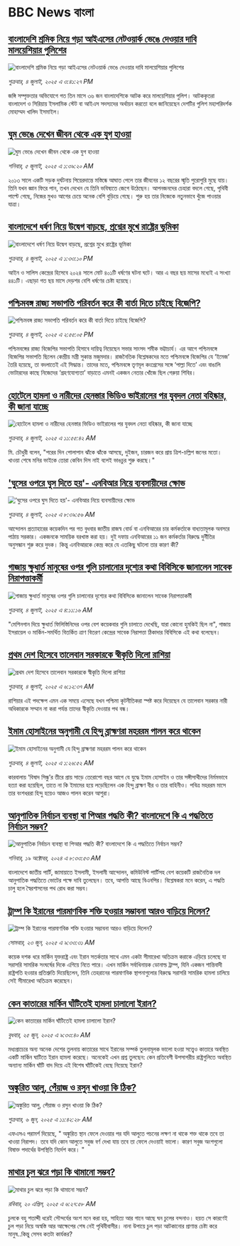 # BBC News বাংলা## [বাংলাদেশি শ্রমিক নিয়ে গড়া আইএসের নেটওয়ার্ক ভেঙে দেওয়ার দাবি মালয়েশিয়ার পুলিশের ](https://www.bbc.com/bengali/articles/cn41ldd4y1mo?at_campaign=githubrss)![বাংলাদেশি শ্রমিক নিয়ে গড়া আইএসের নেটওয়ার্ক ভেঙে দেওয়ার দাবি মালয়েশিয়ার পুলিশের ](https://ichef.bbci.co.uk/ace/ws/240/cpsprodpb/81c5/live/3eff84d0-58ea-11f0-b5c5-012c5796682d.jpg)_শুক্রবার, ৪ জুলাই, ২০২৫ এ ৩:৪১:২৭ PM_জঙ্গি সম্পৃক্ততার অভিযোগে গত তিন মাসে ৩৬ জন বাংলাদেশিকে আটক করে মালয়েশিয়ার পুলিশ। আটককৃতরা বাংলাদেশ ও সিরিয়ায় ইসলামিক স্টেট বা আইএস সদস্যদের অর্থায়ন করতো বলে জানিয়েছেন দেশটির পুলিশ মহাপরিদর্শক মোহাম্মদ খালিদ ইসমাইল।## [ঘুম ভেঙে দেখেন জীবন থেকে এক যুগ হাওয়া](https://www.bbc.com/bengali/articles/ckg6ql355vdo?at_campaign=githubrss)![ঘুম ভেঙে দেখেন জীবন থেকে এক যুগ হাওয়া](https://ichef.bbci.co.uk/ace/ws/240/cpsprodpb/aaff/live/bdb31e10-58b6-11f0-b5c5-012c5796682d.jpg)_শনিবার, ৫ জুলাই, ২০২৫ এ ১:৩৯:২০ AM_২০১৩ সালে একটি সড়ক দুর্ঘটনায় পিয়েরদান্তে মস্তিষ্কে আঘাত পেলে তার জীবনের ১২ বছরের স্মৃতি পুরোপুরি মুছে যায়। তিনি যখন জ্ঞান ফিরে পান, তখন দেখেন যে তিনি ভবিষ্যতে জেগে উঠেছেন। আপনজনদের চেহারা বদলে গেছে, পৃথিবী পাল্টে গেছে, নিজের মুখও আগের চেয়ে অনেক বেশি বুড়িয়ে গেছে। শুরু হয় তার নিজেকে নতুনভাবে খুঁজে পাওয়ার যাত্রা।## [বাংলাদেশে ধর্ষণ নিয়ে উদ্বেগ বাড়ছে, প্রশ্নের মুখে রাষ্ট্রের ভূমিকা ](https://www.bbc.com/bengali/articles/cvg6n57x5zxo?at_campaign=githubrss)![বাংলাদেশে ধর্ষণ নিয়ে উদ্বেগ বাড়ছে, প্রশ্নের মুখে রাষ্ট্রের ভূমিকা ](https://ichef.bbci.co.uk/ace/ws/240/cpsprodpb/ed08/live/ad710b30-58bf-11f0-b5c5-012c5796682d.jpg)_শুক্রবার, ৪ জুলাই, ২০২৫ এ ১:৩৩:১০ PM_আইন ও সালিস কেন্দ্রের হিসেবে ২০২৪ সালে মোট ৪০১টি ধর্ষণের ঘটনা ঘটে। আর এ বছর ছয় মাসের মধ্যেই এ সংখ্যা ৪৪১টি। এছাড়া গত ছয় মাসে দেড়শর বেশি ধর্ষণের চেষ্টা হয়েছে।## [পশ্চিমবঙ্গ রাজ্য সভাপতি পরিবর্তন করে কী বার্তা দিতে চাইছে বিজেপি?](https://www.bbc.com/bengali/articles/c86g40z23d6o?at_campaign=githubrss)![পশ্চিমবঙ্গ রাজ্য সভাপতি পরিবর্তন করে কী বার্তা দিতে চাইছে বিজেপি?](https://ichef.bbci.co.uk/ace/ws/240/cpsprodpb/ac18/live/d0168fb0-58c0-11f0-b5c5-012c5796682d.jpg)_শুক্রবার, ৪ জুলাই, ২০২৫ এ ২:৫৫:০৫ PM_পশ্চিমবঙ্গের রাজ্য বিজেপির সভাপতি হিসাবে দায়িত্ব নিয়েছেন সভার সাংসদ শমীক ভট্টাচার্য। এর আগে পশ্চিমবঙ্গে বিজেপির সভাপতি ছিলেন কেন্দ্রীয় মন্ত্রী সুকান্ত মজুমদার। 
রাজনৈতিক বিশ্লেষকদের মতে পশ্চিমবঙ্গে বিজেপির যে ‘ইমেজ’ তৈরি হয়েছে, তা বদলাতেই এই সিদ্ধান্ত। তাদের মতে, পশ্চিমবঙ্গে তৃণমূল কংগ্রেসের সঙ্গে ‘পাল্লা দিতে’ এবং বাঙালি ভোটারদের কাছে নিজেদের ‘গ্রহণযোগ্যতা’ বাড়াতে এমনই একজন নেতার খোঁজে ছিল গেরুয়া শিবির।## [হোটেলে হামলা ও নারীদের হেনস্তার ভিডিও ভাইরালের পর যুবদল নেতা বহিষ্কার, কী জানা যাচ্ছে](https://www.bbc.com/bengali/articles/czdvj079jr9o?at_campaign=githubrss)![হোটেলে হামলা ও নারীদের হেনস্তার ভিডিও ভাইরালের পর যুবদল নেতা বহিষ্কার, কী জানা যাচ্ছে](https://ichef.bbci.co.uk/ace/ws/240/cpsprodpb/2d5c/live/4705c150-58c0-11f0-9074-8989d8c97d87.png)_শুক্রবার, ৪ জুলাই, ২০২৫ এ ১১:৫৫:৪২ AM_মি. চৌধুরী বলেন, "পরের দিন পোলাপান ঝাঁকে ঝাঁকে আসছে, দুইজন, চারজন করে প্রায় ত্রিশ-চল্লিশ জনের মতো। খাওয়া শেষে মনির ভাইকে তোরা কেবিন দিস নাই বলেই ভাঙচুর শুরু করছে।"## ['ঘুসের ওপরে ঘুস দিতে হয়'- এনবিআর নিয়ে ব্যবসায়ীদের ক্ষোভ](https://www.bbc.com/bengali/articles/c939d33l40eo?at_campaign=githubrss)!['ঘুসের ওপরে ঘুস দিতে হয়'- এনবিআর নিয়ে ব্যবসায়ীদের ক্ষোভ](https://ichef.bbci.co.uk/ace/ws/240/cpsprodpb/fe84/live/e7362540-5887-11f0-a8f5-536ae1a0734c.jpg)_শুক্রবার, ৪ জুলাই, ২০২৫ এ ৮:৩৯:৫৬ AM_আন্দোলন প্রত্যাহারের কয়েকদিন পর গত বুধবার জাতীয় রাজস্ব বোর্ড বা এনবিআরের চার কর্মকর্তাকে বাধ্যতামূলক অবসরে পাঠায় সরকার। একজনকে সাময়িক বরখাস্ত করা হয়। দুই দফায় এনবিআরের ১১ জন কর্মকর্তার বিরুদ্ধে দুর্নীতির অনুসন্ধান শুরু করে দুদক। কিন্তু এনবিআরকে কেন্দ্র করে যে এতকিছু ঘটলো তার কারণ কী?## [গাজায় ক্ষুধার্ত মানুষের ওপর গুলি চালানোর দৃশ্যের কথা বিবিসিকে জানালেন সাবেক নিরাপত্তাকর্মী](https://www.bbc.com/bengali/articles/c3vdzwv2913o?at_campaign=githubrss)![গাজায় ক্ষুধার্ত মানুষের ওপর গুলি চালানোর দৃশ্যের কথা বিবিসিকে জানালেন সাবেক নিরাপত্তাকর্মী](https://ichef.bbci.co.uk/ace/ws/240/cpsprodpb/14de/live/da76b500-5886-11f0-960d-e9f1088a89fe.jpg)_শুক্রবার, ৪ জুলাই, ২০২৫ এ ৪:১১:১৬ AM_"মেশিনগান দিয়ে ক্ষুধার্ত ফিলিস্তিনিদের ওপর বেশ কয়েকবার গুলি চালাতে দেখেছি, যারা কোনো হুমকিই ছিল না", গাজায় ইসরায়েল ও মার্কিন-সমর্থিত বিতর্কিত ত্রাণ বিতরণ কেন্দ্রের সাবেক নিরাপত্তা ঠিকাদার বিবিসিকে এই কথা বলেছেন।## [প্রথম দেশ হিসেবে তালেবান সরকারকে স্বীকৃতি দিলো রাশিয়া](https://www.bbc.com/bengali/articles/ckg6qnl7l1yo?at_campaign=githubrss)![প্রথম দেশ হিসেবে তালেবান সরকারকে স্বীকৃতি দিলো রাশিয়া](https://ichef.bbci.co.uk/ace/ws/240/cpsprodpb/221e/live/de9e4e90-589a-11f0-960d-e9f1088a89fe.png)_শুক্রবার, ৪ জুলাই, ২০২৫ এ ৬:১২:৩৭ AM_রাশিয়ার এই পদক্ষেপ এমন এক সময়ে এসেছে যখন পশ্চিমা কূটনীতিকরা স্পষ্ট করে দিয়েছেন যে তালেবান সরকার নারী অধিকারকে সম্মান না করা পর্যন্ত তাদের স্বীকৃতি দেওয়ার পথ বন্ধ।## [ইমাম হোসাইনের অনুগামী যে হিন্দু ব্রাহ্মণরা মহররম পালন করে থাকেন](https://www.bbc.com/bengali/articles/cn0z2nn003go?at_campaign=githubrss)![ইমাম হোসাইনের অনুগামী যে হিন্দু ব্রাহ্মণরা মহররম পালন করে থাকেন](https://ichef.bbci.co.uk/ace/ws/240/cpsprodpb/3ba6/live/099f23f0-57ef-11f0-960d-e9f1088a89fe.jpg)_শুক্রবার, ৪ জুলাই, ২০২৫ এ ১:২৬:৫২ AM_কারবালায় ‘বিষাদ সিন্ধু’র তীরে প্রায় সাড়ে তেরোশো বছর আগে যে যুদ্ধে ইমাম হোসাইন ও তার সঙ্গীসাথীদের নির্মমভাবে হত্যা করা হয়েছিল, তাতে না কি ইমামের হয়ে লড়েছিলেন এক হিন্দু ব্রাহ্মণ বীর ও তার বাহিনীও। পবিত্র মহররম মাসে তার বংশধররা হিন্দু হয়েও আজও পালন করেন আশুরা।## [আনুপাতিক নির্বাচন ব্যবস্থা বা পিআর পদ্ধতি কী? বাংলাদেশে কি এ পদ্ধতিতে নির্বাচন সম্ভব?](https://www.bbc.com/bengali/articles/c78d090ezdpo?at_campaign=githubrss)![আনুপাতিক নির্বাচন ব্যবস্থা বা পিআর পদ্ধতি কী? বাংলাদেশে কি এ পদ্ধতিতে নির্বাচন সম্ভব?](https://ichef.bbci.co.uk/ace/ws/240/cpsprodpb/5da0/live/2da73d40-8bae-11ef-b6b0-c9af5f7f16e4.jpg)_শনিবার, ১৯ অক্টোবর, ২০২৪ এ ৮:৩৩:৫৩ AM_বাংলাদেশে জাতীয় পার্টি, জামায়াতে ইসলামী, ইসলামী আন্দোলন, কমিউনিস্ট পার্টিসহ বেশ কয়েকটি রাজনৈতিক দল আনুপাতিক পদ্ধতিতে ভোটের পক্ষে দাবি তুলেছেন। তবে, আপত্তি আছে বিএনপির। বিশ্লেষকরা মনে করেন, এ পদ্ধতি চালু হলে স্বৈরশাসনের পথ রোধ করা সম্ভব।## [ট্রাম্প কি ইরানের পারমাণবিক শক্তি হওয়ার সম্ভাবনা আরও বাড়িয়ে দিলেন? ](https://www.bbc.com/bengali/articles/cvg86g6v0r8o?at_campaign=githubrss)![ট্রাম্প কি ইরানের পারমাণবিক শক্তি হওয়ার সম্ভাবনা আরও বাড়িয়ে দিলেন? ](https://ichef.bbci.co.uk/ace/ws/240/cpsprodpb/3dd5/live/34133c20-5010-11f0-86d5-3b52b53af158.jpg)_সোমবার, ২৩ জুন, ২০২৫ এ ৯:৩৩:৩১ AM_কয়েক দশক ধরে মার্কিন যুক্তরাষ্ট্র এবং ইরান সতর্কতার সাথে এমন একটা সীমারেখা অতিক্রম করাকে এড়িয়ে চলেছে যা সরাসরি সামরিক সংঘর্ষের দিকে এগিয়ে নিতে পারে। এখন মার্কিন সর্বাধিনায়ক ডোনাল্ড ট্রাম্প, যিনি একজন শান্তিবাদী রাষ্ট্রপতি হওয়ার প্রতিশ্রুতি দিয়েছিলেন, তিনি তেহরানের পারমাণবিক স্থাপনাগুলোর বিরুদ্ধে সরাসরি সামরিক হামলা চালিয়ে সেই সীমারেখা অতিক্রম করেছেন।## [কেন কাতারের মার্কিন ঘাঁটিতেই হামলা চালালো ইরান?](https://www.bbc.com/bengali/articles/c0rvzg4v4wpo?at_campaign=githubrss)![কেন কাতারের মার্কিন ঘাঁটিতেই হামলা চালালো ইরান?](https://ichef.bbci.co.uk/ace/ws/240/cpsprodpb/2718/live/cf2b5aa0-5194-11f0-8485-7bd50fa63665.jpg)_বুধবার, ২৫ জুন, ২০২৫ এ ৯:৩৩:৪০ AM_মধ্যপ্রাচ্যের অন্য অনেক দেশের তুলনায় কাতারের সাথে ইরানের সম্পর্ক তুলনামূলক ভালো হওয়া সত্ত্বেও কাতারে অবস্থিত একটি মার্কিন ঘাটিতে ইরান হামলা করেছে। অনেকেই এখন প্রশ্ন তুলছেন: কেন প্রতিবেশী উপসাগরীয় রাষ্ট্রগুলিতে অবস্থিত অন্যান্য মার্কিন ঘাঁটি বাদ দিয়ে এই বিশেষ ঘাঁটিকেই বেছে নিয়েছে ইরান?## [অঙ্কুরিত আলু, পেঁয়াজ ও রসুন খাওয়া কি ঠিক?](https://www.bbc.com/bengali/articles/czx02yddpyjo?at_campaign=githubrss)![অঙ্কুরিত আলু, পেঁয়াজ ও রসুন খাওয়া কি ঠিক?](https://ichef.bbci.co.uk/ace/ws/240/cpsprodpb/ce8d/live/dd2f4bc0-41d1-11f0-9e00-eb5667da9edb.jpg)_শুক্রবার, ৬ জুন, ২০২৫ এ ১১:৪২:২৮ AM_এফএসএ পরামর্শ দিয়েছে, " অঙ্কুরিত স্থান ফেলে দেওয়ার পর যদি আলুতে পচনের লক্ষণ না থাকে শক্ত থাকে তবে তা খাওয়া নিরাপদ। তবে যদি কোন আলুতে সবুজ বর্ণ দেখা যায় তবে তা ফেলে দেওয়াই ভালো। কারণ সবুজ অংশগুলো বিষাক্ত পদার্থের উপস্থিতি নির্দেশ করে। "## [মাথার চুল ঝরে পড়া কি থামানো সম্ভব?](https://www.bbc.com/bengali/articles/cz0115900myo?at_campaign=githubrss)![মাথার চুল ঝরে পড়া কি থামানো সম্ভব?](https://ichef.bbci.co.uk/ace/ws/240/cpsprodpb/db72/live/67a440c0-1db1-11f0-b265-abe347419ae3.jpg)_রবিবার, ২০ এপ্রিল, ২০২৫ এ ৬:২৭:৫৮ AM_চুলকে বহু শতাব্দী ধরেই সৌন্দর্যের অংশ মনে করা হয়, সাহিত্য আর গানে আছে ঘন চুলের বন্দনাও। হয়ত সে কারণেই চুল পড়া নিয়ে অস্বস্তি আর আক্ষেপের শেষ নেই পৃথিবীবাসীর। নানা উপায়ে চুল পড়া আটকানোর প্রাণান্ত চেষ্টা করে মানুষ..কিন্তু সেসব কতটা কার্যকর?